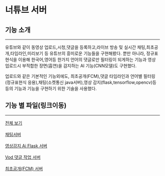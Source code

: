 # 너튜브 서버


## 기능 소개
---
유튜브와 같이 동영상 업로드,시청,댓글을 등록하고,라이브 방송 및 실시간 채팅,최초공개,타임라인,미리보기 등 유튜브의 흥미로운 기능들을 구현해봤다.
뿐만 아니라, 정규표현식을 이용해 한국어,영어등 한가지 언어의 댓글로만 필터링이 되게하는 기능과 영상 업로드시 부적합한 장면(흡연)을 감지하는 AI 기능(CNN모델)도 구현했다.

업로드와 같은 기본적인 기능외에도, 최초공개(FCM),댓글 타임라인과 언어별 필터링(정규표현식 응용),채팅(소켓통신 java서버),영상 감지(flask,tensorflow,opencv)등등의 
기능과 기능을 구현하기 위한 기술을 사용했다.

## 기능 별 파일(링크이동)
---

  <a href="https://github.com/DalioKim/nuTube_server/tree/master">전체 보기</a></br></br>
  <a href="https://github.com/DalioKim/nuTube_server/blob/master/LiveChat.java">채팅서버</a></br></br>
  <a href="https://github.com/DalioKim/nuTube_server/blob/master/censored.py">영상감지 Ai Flask 서버</a></br></br>
  <a href="https://github.com/DalioKim/nuTube_server/blob/master/upload_comment.php">Vod 댓글 작업 서버</a></br></br>
  <a href="https://github.com/DalioKim/nuTube_server/blob/master/push_notification.php">최초공개(FCM) 서버</a></br></br>
 </br></br>
